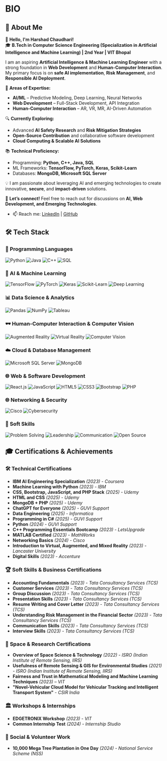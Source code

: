 # BIO

## 🚀 About Me  

👋 **Hello, I'm Harshad Chaudhari!**  
🎓 **B.Tech in Computer Science Engineering (Specialization in Artificial Intelligence and Machine Learning) | 2nd Year | VIT Bhopal**  

I am an aspiring **Artificial Intelligence & Machine Learning Engineer** with a strong foundation in **Web Development** and **Human-Computer Interaction**. My primary focus is on **safe AI implementation**, **Risk Management**, and **Responsible AI Deployment**.  

🔹 **Areas of Expertise:**  
- **AI/ML** – Predictive Modeling, Deep Learning, Neural Networks  
- **Web Development** – Full-Stack Development, API Integration  
- **Human-Computer Interaction** – AR, VR, MR, AI-Driven Automation  

🔍 **Currently Exploring:**  
- Advanced **AI Safety Research** and **Risk Mitigation Strategies**  
- **Open-Source Contribution** and collaborative software development  
- **Cloud Computing & Scalable AI Solutions**  

📚 **Technical Proficiency:**  
- Programming: **Python, C++, Java, SQL**  
- ML Frameworks: **TensorFlow, PyTorch, Keras, Scikit-Learn**  
- Databases: **MongoDB, Microsoft SQL Server**  

💡 I am passionate about leveraging AI and emerging technologies to create innovative, **secure**, and **impact-driven** solutions.  

📩 **Let’s connect!** Feel free to reach out for discussions on **AI, Web Development, and Emerging Technologies**.  


- 📫 Reach me: [LinkedIn](https://www.linkedin.com/in/harshad05/) | [GitHub](https://github.com/Harshadc5)  


## 🛠️ Tech Stack

### **🚀 Programming Languages**
![Python](https://img.shields.io/badge/Python-3776AB?style=for-the-badge&logo=python&logoColor=white)
![Java](https://img.shields.io/badge/Java-007396?style=for-the-badge&logo=openjdk&logoColor=white)
![C++](https://img.shields.io/badge/C++-00599C?style=for-the-badge&logo=cplusplus&logoColor=white)
![SQL](https://img.shields.io/badge/SQL-CC2927?style=for-the-badge&logo=microsoftsqlserver&logoColor=white)

### **🤖 AI & Machine Learning**
![TensorFlow](https://img.shields.io/badge/TensorFlow-FF6F00?style=for-the-badge&logo=tensorflow&logoColor=white)
![PyTorch](https://img.shields.io/badge/PyTorch-EE4C2C?style=for-the-badge&logo=pytorch&logoColor=white)
![Keras](https://img.shields.io/badge/Keras-D00000?style=for-the-badge&logo=keras&logoColor=white)
![Scikit-Learn](https://img.shields.io/badge/Scikit--Learn-F7931E?style=for-the-badge&logo=scikitlearn&logoColor=white)
![Deep Learning](https://img.shields.io/badge/Deep%20Learning-FF0000?style=for-the-badge&logo=deeplearning&logoColor=white)

### **📊 Data Science & Analytics**
![Pandas](https://img.shields.io/badge/Pandas-150458?style=for-the-badge&logo=pandas&logoColor=white)
![NumPy](https://img.shields.io/badge/NumPy-013243?style=for-the-badge&logo=numpy&logoColor=white)
![Tableau](https://img.shields.io/badge/Tableau-E97627?style=for-the-badge&logo=tableau&logoColor=white)

### **🕶️ Human-Computer Interaction & Computer Vision**
![Augmented Reality](https://img.shields.io/badge/Augmented%20Reality-008080?style=for-the-badge&logo=oculus&logoColor=white)
![Virtual Reality](https://img.shields.io/badge/Virtual%20Reality-0000FF?style=for-the-badge&logo=oculus&logoColor=white)
![Computer Vision](https://img.shields.io/badge/Computer%20Vision-ff69b4?style=for-the-badge&logo=opencv&logoColor=white)

### **☁️ Cloud & Database Management**
![Microsoft SQL Server](https://img.shields.io/badge/Microsoft%20SQL%20Server-CC2927?style=for-the-badge&logo=microsoftsqlserver&logoColor=white)
![MongoDB](https://img.shields.io/badge/MongoDB-47A248?style=for-the-badge&logo=mongodb&logoColor=white)

### **🌐 Web & Software Development**
![React.js](https://img.shields.io/badge/React-61DAFB?style=for-the-badge&logo=react&logoColor=black)
![JavaScript](https://img.shields.io/badge/JavaScript-F7DF1E?style=for-the-badge&logo=javascript&logoColor=black)
![HTML5](https://img.shields.io/badge/HTML5-E34F26?style=for-the-badge&logo=html5&logoColor=white)
![CSS3](https://img.shields.io/badge/CSS3-1572B6?style=for-the-badge&logo=css3&logoColor=white)
![Bootstrap](https://img.shields.io/badge/Bootstrap-7952B3?style=for-the-badge&logo=bootstrap&logoColor=white)
![PHP](https://img.shields.io/badge/PHP-777BB4?style=for-the-badge&logo=php&logoColor=white)

### **🌐 Networking & Security**
![Cisco](https://img.shields.io/badge/Cisco-1BA0D7?style=for-the-badge&logo=cisco&logoColor=white)
![Cybersecurity](https://img.shields.io/badge/Cybersecurity-000000?style=for-the-badge&logo=cybersecurity&logoColor=white)

### **🚀 Soft Skills**
![Problem Solving](https://img.shields.io/badge/Problem%20Solving-FFD700?style=for-the-badge&logo=thinkpad&logoColor=black)
![Leadership](https://img.shields.io/badge/Leadership-FF4500?style=for-the-badge&logo=leaders&logoColor=white)
![Communication](https://img.shields.io/badge/Communication-00A86B?style=for-the-badge&logo=messenger&logoColor=white)
![Open Source](https://img.shields.io/badge/Open%20Source-4CAF50?style=for-the-badge&logo=opensourceinitiative&logoColor=white)



## 🎓 Certifications & Achievements  

### 🛠 **Technical Certifications**  
- **IBM AI Engineering Specialization** *(2023) - Coursera*  
- **Machine Learning with Python** *(2023) - IBM*  
- **CSS, Bootstrap, JavaScript, and PHP Stack** *(2025) - Udemy*  
- **HTML and CSS** *(2025) - Udemy*  
- **MongoDB + PHP** *(2025) - Udemy*  
- **ChatGPT for Everyone** *(2025) - GUVI Support*  
- **Data Engineering** *(2025) - Informatica*  
- **Programming in C#** *(2025) - GUVI Support*  
- **Python** *(2024) - GUVI Support*  
- **C++ Programming Essentials Bootcamp** *(2023) - LetsUpgrade*  
- **MATLAB Certified** *(2023) - MathWorks*  
- **Networking Basics** *(2024) - Cisco*  
- **Introduction to Virtual, Augmented, and Mixed Reality** *(2023) - Lancaster University*  
- **Digital Skills** *(2023) - Accenture*  

### 🏆 **Soft Skills & Business Certifications**  
- **Accounting Fundamentals** *(2023) - Tata Consultancy Services (TCS)*  
- **Customer Services** *(2023) - Tata Consultancy Services (TCS)*  
- **Group Discussion** *(2023) - Tata Consultancy Services (TCS)*  
- **Presentation Skills** *(2023) - Tata Consultancy Services (TCS)*  
- **Resume Writing and Cover Letter** *(2023) - Tata Consultancy Services (TCS)*  
- **Understanding Risk Management in the Financial Sector** *(2023) - Tata Consultancy Services (TCS)*  
- **Communication Skills** *(2023) - Tata Consultancy Services (TCS)*  
- **Interview Skills** *(2023) - Tata Consultancy Services (TCS)*  

### 🚀 **Space & Research Certifications**  
- **Overview of Space Science & Technology** *(2022) - ISRO (Indian Institute of Remote Sensing, IIRS)*  
- **Usefulness of Remote Sensing & GIS for Environmental Studies** *(2021) - ISRO (Indian Institute of Remote Sensing, IIRS)*  
- **Fairness and Trust in Mathematical Modeling and Machine Learning Techniques** *(2023) – VIT*  
- **"Novel-Vehicular Cloud Model for Vehicular Tracking and Intelligent Transport System"** - *CSIR India*  

### 🏛 **Workshops & Internships**  
- **EDGETRONIX Workshop** *(2023) - VIT*  
- **Common Internship Test** *(2024) - Internship Studio*  

### 🌱 **Social & Volunteer Work**  
- **10,000 Mega Tree Plantation in One Day** *(2024) - National Service Scheme (NSS)*  

